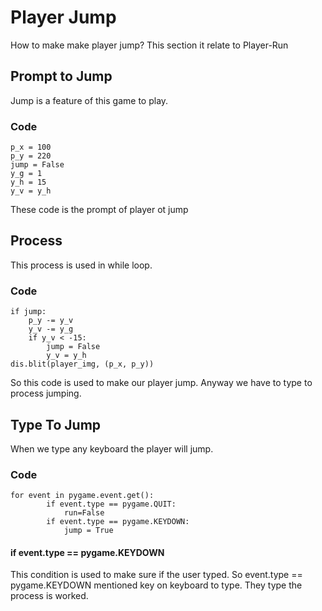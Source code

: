 # Player Jump
How to make make player jump?
This section it relate to Player-Run
## Prompt to Jump
Jump is a feature of this game to play.
### Code
    p_x = 100
    p_y = 220
    jump = False
    y_g = 1 
    y_h = 15
    y_v = y_h
These code is the prompt of player ot jump
## Process
This process is used in while loop.
### Code
    if jump:
        p_y -= y_v
        y_v -= y_g
        if y_v < -15:
            jump = False
            y_v = y_h
    dis.blit(player_img, (p_x, p_y))
So this code is used to make our player jump. Anyway we have to type to process jumping. 
## Type To Jump
When we type any keyboard the player will jump.
### Code
    for event in pygame.event.get():
            if event.type == pygame.QUIT:
                run=False
            if event.type == pygame.KEYDOWN:
                jump = True
#### if event.type == pygame.KEYDOWN
This condition is used to make sure if the user typed.
So event.type == pygame.KEYDOWN mentioned key on keyboard to type. They type the process is worked.
